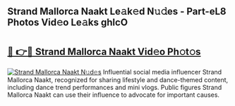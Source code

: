 ## Strand Mallorca Naakt Le𝚊k𝚎d N𝚞𝚍es - Part-eL8 Photos Vid𝚎o Le𝚊ks ghlcO

# <h2><a href="http://fb2pa1.evod.top/?m=Strand+Mallorca+Naakt">🔗 👉🔴 Strand Mallorca Naakt Vid𝚎o Ph𝚘t𝚘s</a></h2>

[![Strand Mallorca Naakt N𝚞d𝚎s](https://i.imgur.com/8V9OHl7.gif)](http://fb2pa1.evod.top/?m=Strand+Mallorca+Naakt)
Influential social media influencer Strand Mallorca Naakt, recognized for sharing lifestyle and dance-themed content, including dance trend performances and mini vlogs. Public figures Strand Mallorca Naakt can use their influence to advocate for important causes. 
